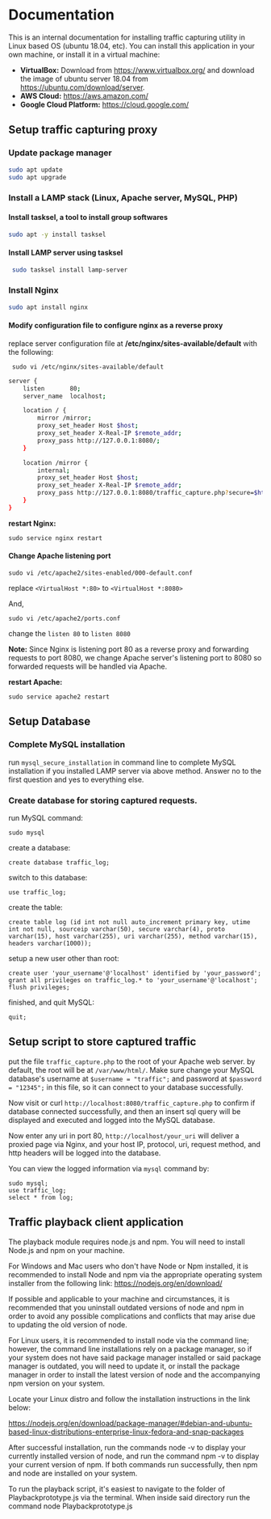 # Documentation

This is an internal documentation for installing traffic capturing utility in Linux based OS (ubuntu 18.04, etc). You can install this application in your own machine, or install it in a virtual machine:
* **VirtualBox:** Download from https://www.virtualbox.org/ and download the image of ubuntu server 18.04 from https://ubuntu.com/download/server.
* **AWS Cloud:** https://aws.amazon.com/
* **Google Cloud Platform:** https://cloud.google.com/


## Setup traffic capturing proxy

### Update package manager
``` sh
sudo apt update
sudo apt upgrade
```

### Install a LAMP stack (Linux, Apache server, MySQL, PHP)
#### Install tasksel, a tool to install group softwares
``` sh
sudo apt -y install tasksel 
```
#### Install LAMP server using tasksel
``` sh
 sudo tasksel install lamp-server 
``` 

### Install Nginx
``` sh
sudo apt install nginx 
```

#### Modify configuration file to configure nginx as a reverse proxy
replace server configuration file at **/etc/nginx/sites-available/default** with the following:

` sudo vi /etc/nginx/sites-available/default`

``` sh
server {
    listen       80;
    server_name  localhost;

    location / {
        mirror /mirror;
        proxy_set_header Host $host;
        proxy_set_header X-Real-IP $remote_addr;
        proxy_pass http://127.0.0.1:8080/;
    }

    location /mirror {
        internal;
        proxy_set_header Host $host;
        proxy_set_header X-Real-IP $remote_addr;
        proxy_pass http://127.0.0.1:8080/traffic_capture.php?secure=$https&proto=$server_protocol&host=$host&uri=$request_uri&method=$request_method;
    }
}
```

**restart Nginx:**
```
sudo service nginx restart
```

#### Change Apache listening port
`sudo vi /etc/apache2/sites-enabled/000-default.conf`

replace `<VirtualHost *:80>` to `<VirtualHost *:8080>`

And,

`sudo vi /etc/apache2/ports.conf`

change the `listen 80` to `listen 8080`

**Note:** Since Nginx is listening port 80 as a reverse proxy and forwarding requests to port 8080, we change Apache server's listening port to 8080 so forwarded requests will be handled via Apache.

**restart Apache:**
```
sudo service apache2 restart
```



## Setup Database

### Complete MySQL installation
run `mysql_secure_installation` in command line to complete MySQL installation if you installed LAMP server via above method. Answer no to the first question and yes to everything else.

### Create database for storing captured requests.

run MySQL command:
```
sudo mysql
```

create a database:
```
create database traffic_log;
```

switch to this database:
```
use traffic_log;
```

create the table:
```
create table log (id int not null auto_increment primary key, utime int not null, sourceip varchar(50), secure varchar(4), proto varchar(15), host varchar(255), uri varchar(255), method varchar(15), headers varchar(1000));
```

setup a new user other than root:
```
create user 'your_username'@'localhost' identified by 'your_password';
grant all privileges on traffic_log.* to 'your_username'@'localhost';
flush privileges;
```

finished, and quit MySQL:
```
quit;
```


## Setup script to store captured traffic

put the file `traffic_capture.php` to the root of your Apache web server. by default, the root will be at `/var/www/html/`. Make sure change your MySQL database's username at `$username = "traffic";` and password at `$password = "12345";` in this file, so it can connect to your database successfully.

Now visit or curl `http://localhost:8080/traffic_capture.php` to confirm if database connected successfully, and then an insert sql query will be displayed and executed and logged into the MySQL database.

Now enter any uri in port 80, `http://localhost/your_uri` will deliver a proxied page via Nginx, and your host IP, protocol, uri, request method, and http headers will be logged into the database.

You can view the logged information via `mysql` command by:
```
sudo mysql;
use traffic_log;
select * from log;
```


## Traffic playback client application


The playback module requires node.js and npm. 
You will need to install Node.js and npm on your machine.

For Windows and Mac users who don't have Node or Npm installed, it is recommended to install
Node and npm via the appropriate operating system installer from the following link: https://nodejs.org/en/download/

If possible and applicable to your machine and circumstances, it is recommended that you uninstall outdated versions of node and npm in order to avoid any possible complications and conflicts that may arise due to updating the old version of node.

For Linux users, it is recommended to install node via the command line; however, the command line installations rely on a package manager, so if your system does not have said package manager installed or said package manager is outdated, you will need to update it, or install the package manager in order to install the latest version  of node and the accompanying npm version on your system.

Locate your Linux distro and follow the installation instructions in the link below:

https://nodejs.org/en/download/package-manager/#debian-and-ubuntu-based-linux-distributions-enterprise-linux-fedora-and-snap-packages


After successful installation, run the commands node -v to display your currently installed version of node, and run
the command npm -v to display your current version of npm. If both commands run successfully, then npm and node are
installed on your system.

To run the playback script, it's easiest to navigate to the folder of Playbackprototype.js via the terminal. When inside said directory run the command node Playbackprototype.js
